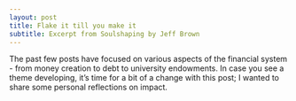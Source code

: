 ```yaml
---
layout: post
title: Flake it till you make it
subtitle: Excerpt from Soulshaping by Jeff Brown
---
```


The past few posts have focused on various aspects of the financial system - from money creation to debt to university endowments. In case you see a theme developing, it’s time for a bit of a change with this post; I wanted to share some personal reflections on impact.

